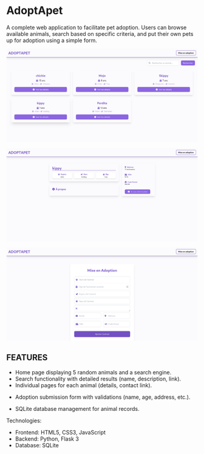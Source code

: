 # AdoptApet

A complete web application to facilitate pet adoption. Users can browse available animals, search based on specific criteria, and put their own pets up for adoption using a simple form.

![home page](/App/static/assets/homePage.png)

![aniamls details](/App/static/assets/animals_details.png)

![form](/App/static/assets/form.png)

## FEATURES

- Home page displaying 5 random animals and a search engine.
- Search functionality with detailed results (name, description, link).
- Individual pages for each animal (details, contact link).

* Adoption submission form with validations (name, age, address, etc.).

- SQLite database management for animal records.

Technologies:

- Frontend: HTML5, CSS3, JavaScript
- Backend: Python, Flask 3
- Database: SQLite

